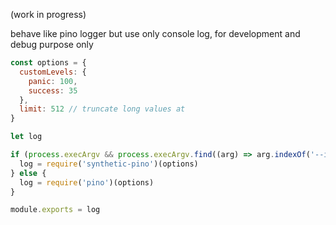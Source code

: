 
(work in progress)

behave like pino logger but use only console log, for development and debug purpose only

```js
const options = {
  customLevels: {
    panic: 100,
    success: 35
  },
  limit: 512 // truncate long values at 
}

let log

if (process.execArgv && process.execArgv.find((arg) => arg.indexOf('--inspect-brk') !== -1)) {
  log = require('synthetic-pino')(options)
} else {
  log = require('pino')(options)
}

module.exports = log
```
